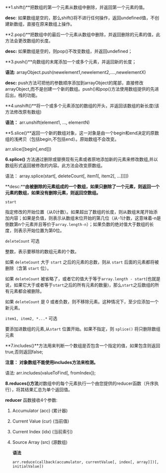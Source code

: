 **1.shift()**把数组的第一个元素从数组中删除，并返回第一个元素的值。

**desc**: 如果数组是空的，那么shift()将不进行任何操作，返回undefined值，不创建新数组，直接在原来数组上操作。

**2.pop()**把数组中的最后一个元素从数组中删除，并返回删除的元素的值，此方法会更改数组的长度。

**desc:** 如果数组是空的，则pop()不改变数组，并返回undefined；

**3.push()**向数组的末尾添加一个或多个元素，并返回新的长度；

**语法:** arrayObject.push(newelement1,newelement2,....,newelementX)

**desc:** push方法可把他的参数顺序添加到arrayObject的尾部，直接修改arrayObject,而不是创建一个新的数组。push()和pop()方法使用数组提供的先进后出，栈的功能。

**4.unshift()**将一个或多个元素添加的数组的开头，并返回该数组的新长度(该方法修改原有数组)

**语法：** arr.unshift(element1, ..., elementN)

**5.slice()**返回一个新的数组对象，这一对象是由一个begin和end决定的原数组的浅拷贝（包括begin,不包括end）。原始数组不会改变。

arr.slice([begin[,end]])



**6.splice()** 方法通过删除或替换现有元素或者原地添加新的元素来修改数组,并以数组形式返回被修改的内容。此方法会改变原数组。

语法： array.splice(start[, deleteCount[, item1[, item2[, ...]]]])

**desc:******由被删除的元素组成的一个数组，如果只删除了一个元素，则返回一个元素的数组，如果没有删除元素，则返回空数组。****

```
start
```

指定修改的开始位置（从0计数）。如果超出了数组的长度，则从数组末尾开始添加内容；如果是负值，则表示从数组末位开始的第几位（从-1计数，这意味着-n是倒数第n个元素并且等价于`array.length-n`）；如果负数的绝对值大于数组的长度，则表示开始位置为第0位。

`deleteCount` 可选

整数，表示要移除的数组元素的个数。

如果 `deleteCount` 大于 `start` 之后的元素的总数，则从 `start` 后面的元素都将被删除（含第 `start` 位）。

如果 `deleteCount` 被省略了，或者它的值大于等于`array.length - start`(也就是说，如果它大于或者等于`start`之后的所有元素的数量)，那么`start`之后数组的所有元素都会被删除。

如果 `deleteCount` 是 0 或者负数，则不移除元素。这种情况下，至少应添加一个新元素。

`item1, item2, *...*` 可选

要添加进数组的元素,从`start` 位置开始。如果不指定，则 `splice()` 将只删除数组元素

**7.includes()**方法用来判断一个数组是否包含一个指定的值，如果包含则返回true,否则返回false;

**注意： 对象数组不能使用includes方法来检测。**

语法: arr.includes(valueToFind[, fromIndex]);

**8.reduces()方法**对数组中的每个元素执行一个由您提供的reducer函数（升序执行），将其结果汇总为单个返回值。

**reducer** 函数接收4个参数:

1. Accumulator (acc) (累计器)

2. Current Value (cur) (当前值)

3. Current Index (idx) (当前索引)

4. Source Array (src) (源数组)

   **语法**

   ```
   arr.reduce(callback(accumulator, currentValue[, index[, array]])[, initialValue])
   ```